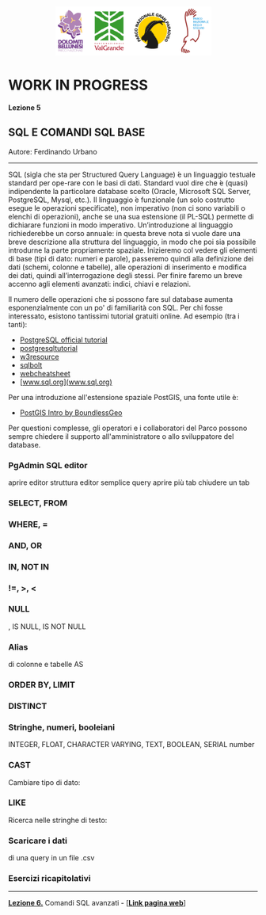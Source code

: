 <p align="center"> <img src="materiale/loghi.png" width="315" height="100" /></p>

# WORK IN PROGRESS

#### Lezione 5
## SQL E COMANDI SQL BASE

Autore: Ferdinando Urbano  

---

SQL (sigla che sta per Structured Query Language)  ́e un linguaggio testuale standard per ope-rare con le basi di dati.  Standard vuol dire che  ́e (quasi) indipendente la particolare database scelto (Oracle, Microsoft SQL Server, PostgreSQL, Mysql, etc.).  Il linguaggio  ́e funzionale (un solo costrutto esegue le operazioni specificate), non imperativo (non ci sono variabili o elenchi di operazioni), anche se una sua estensione (il PL-SQL) permette di dichiarare funzioni in modo imperativo.  Un’introduzione al linguaggio richiederebbe un corso annuale:  in questa breve nota si vuole dare una breve descrizione alla struttura del linguaggio, in modo che poi sia possibile introdurne la parte propriamente spaziale.  Inizieremo col vedere gli elementi di base (tipi di dato:  numeri e parole), passeremo quindi alla definizione dei dati (schemi, colonne e tabelle), alle operazioni di inserimento e modifica dei dati, quindi all’interrogazione degli stessi.  Per finire faremo un breve accenno agli elementi avanzati:  indici, chiavi e relazioni.

Il numero delle operazioni che si possono fare sul database aumenta esponenzialmente con un po' di familiarità con SQL. Per chi fosse interessato, esistono tantissimi tutorial gratuiti online. Ad esempio (tra i tanti):  

* [PostgreSQL official tutorial](https://www.postgresql.org/docs/current/static/tutorial.html)  
* [postgresqltutorial](http://www.postgresqltutorial.com/)  
* [w3resource](https://w3resource.com/PostgreSQL/tutorial.php)  
* [sqlbolt](https://sqlbolt.com/)  
* [webcheatsheet](http://webcheatsheet.com/sql/interactive_sql_tutorial/)  
* [www.sql.org](www.sql.org)  

Per una introduzione all'estensione spaziale PostGIS, una fonte utile è:  

* [PostGIS Intro by BoundlessGeo](http://workshops.boundlessgeo.com/postgis-intro/)  

Per questioni complesse, gli operatori e i collaboratori del Parco possono sempre chiedere il supporto all'amministratore o allo sviluppatore del database.


### PgAdmin SQL editor
  aprire editor
  struttura editor
  semplice query
  aprire più tab
  chiudere un tab

### SELECT, FROM

### WHERE, =

### AND, OR

### IN, NOT IN

### !=, >, <

### NULL
, IS NULL, IS NOT NULL

### Alias
di colonne e tabelle AS

### ORDER BY, LIMIT

### DISTINCT

### Stringhe, numeri, booleiani
INTEGER, FLOAT, CHARACTER VARYING, TEXT, BOOLEAN, SERIAL number  

### CAST
Cambiare tipo di dato:

### LIKE
Ricerca nelle stringhe di testo:

### Scaricare i dati
di una query in un file .csv

### Esercizi ricapitolativi

---
[**Lezione 6.**](https://github.com/feurbano/corsoparchi/blob/master/lezioni/lezione_06.md) Comandi SQL avanzati - [<ins>[**Link pagina web**](https://feurbano.github.io/corsoparchi/lezioni/lezione_06.html)</ins>]
